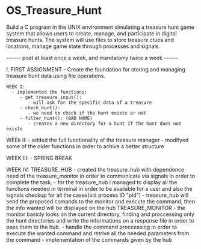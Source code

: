 # OS_Treasure_Hunt
Build a C program in the UNIX environment simulating a treasure hunt game system that allows users to create, manage, and participate in digital treasure hunts. The system will use files to store treasure clues and locations, manage game state through processes and signals.

 ------ post at least once a week, and mandatorry twice a week ------

 I. FIRST ASSIGNMENT
    - Create the foundation for storing and managing treasure hunt data using file operations.

    WEEK I:
      - implemented the functions:
         - get_treasure_input():
            - will ask for the specific data of a treasure
         - check_hunt():
            - we need to check if the hunt exists or not
         - filter_hunt(): (BAD NAME)
            - creates a new directory for a hunt if the hunt does not exists
   
   WEEk II: 
      - added the full functionality of the treasure manager
      - modifyed some of the older functions in order to achive a better structure

   WEEK III:
      - SPRING BREAK

   WEEK IV:
      TREASURE_HUB
         - created the treasure_hub with dependence need of the treasure_monitor in order to communicate via signals in order to complete the task.
         - for the treasure_hub i managed to display all the functions needed in terminal in order to be available for a user and also the signals checkup for all the cases(via process ID "pid")
         - treasure_hub will send the proposed comands to the monitor and execute the command, then the info wanted will be displayed on the hub
      TREASURE_MONITOR
         -  the monitor basicly looks on the current directory, finding and proccessing only the hunt directories and write the informations on a response file in order to pass them to the hub.
         - handle the command proccessing in order to execute the wanted command and retrive all the needed parameters from the command
         - implementation of the commands given by the hub